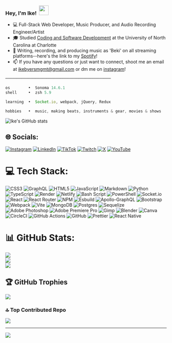 <!-- Bio -->

### Hey, I'm Ike!&nbsp; <img src="https://raw.githubusercontent.com/MartinHeinz/MartinHeinz/master/wave.gif" width="30px" height="30px">

- 💻 Full-Stack Web Developer, Music Producer, and Audio Recording Engineer/Artist<br/>
- 🎓 Studied [Coding and Software Development](https://bootcamp.charlotte.edu/coding/curriculum/) at the University of North Carolina at Charlotte<br/>
- 🎨 Writing, recording, and producing music as 'Beki' on all streaming platforms--here's the link to my [Spotify](https://open.spotify.com/artist/6lA0hlZQNMpHpsQ9ki8KEF?si=HVGwAUwuQK-87W9WSw5YOA)!<br/>
- 📫 If you have any questions or just want to connect, shoot me an email at ikebyersmgmt@gmail.com or dm me on [instagram](https://www.instagram.com/yesbeki/)!

```js
──────────────────────────────────────────────

os        •  Sonoma 14.6.1
shell     •  zsh 5.9

learning  •  Socket.io, webpack, jQuery, Redux

hobbies   •  music, making beats, instruments & gear, movies & shows

```

<!-- Github stats from https://github.com/anuraghazra/github-readme-stats -->
![Ike's GitHub stats](https://github-readme-stats.vercel.app/api?username=ikebyers&show_icons=true&count_private=true&show&theme=gruvbox&show_icons=true)<br/>

<!-- GPRM readme profile generator -->

## 🌐 Socials:
[![Instagram](https://img.shields.io/badge/Instagram-%23E4405F.svg?logo=Instagram&logoColor=white)](https://instagram.com/yesbeki) [![LinkedIn](https://img.shields.io/badge/LinkedIn-%230077B5.svg?logo=linkedin&logoColor=white)](https://linkedin.com/in/https://www.linkedin.com/in/ike-byers-9381b0185/) [![TikTok](https://img.shields.io/badge/TikTok-%23000000.svg?logo=TikTok&logoColor=white)](https://tiktok.com/@yesbeki) [![Twitch](https://img.shields.io/badge/Twitch-%239146FF.svg?logo=Twitch&logoColor=white)](https://twitch.tv/yesbeki) [![X](https://img.shields.io/badge/X-black.svg?logo=X&logoColor=white)](https://x.com/yesbeki) [![YouTube](https://img.shields.io/badge/YouTube-%23FF0000.svg?logo=YouTube&logoColor=white)](https://youtube.com/@https://www.youtube.com/@yesbeki) 

# 💻 Tech Stack:
![CSS3](https://img.shields.io/badge/css3-%231572B6.svg?style=flat&logo=css3&logoColor=white) ![GraphQL](https://img.shields.io/badge/-GraphQL-E10098?style=flat&logo=graphql&logoColor=white) ![HTML5](https://img.shields.io/badge/html5-%23E34F26.svg?style=flat&logo=html5&logoColor=white) ![JavaScript](https://img.shields.io/badge/javascript-%23323330.svg?style=flat&logo=javascript&logoColor=%23F7DF1E) ![Markdown](https://img.shields.io/badge/markdown-%23000000.svg?style=flat&logo=markdown&logoColor=white) ![Python](https://img.shields.io/badge/python-3670A0?style=flat&logo=python&logoColor=ffdd54) ![TypeScript](https://img.shields.io/badge/typescript-%23007ACC.svg?style=flat&logo=typescript&logoColor=white) ![Render](https://img.shields.io/badge/Render-%46E3B7.svg?style=flat&logo=render&logoColor=white) ![Netlify](https://img.shields.io/badge/netlify-%23000000.svg?style=flat&logo=netlify&logoColor=#00C7B7) ![Bash Script](https://img.shields.io/badge/bash_script-%23121011.svg?style=flat&logo=gnu-bash&logoColor=white) ![PowerShell](https://img.shields.io/badge/PowerShell-%235391FE.svg?style=flat&logo=powershell&logoColor=white) ![Socket.io](https://img.shields.io/badge/Socket.io-black?style=flat&logo=socket.io&badgeColor=010101) ![React](https://img.shields.io/badge/react-%2320232a.svg?style=flat&logo=react&logoColor=%2361DAFB) ![React Router](https://img.shields.io/badge/React_Router-CA4245?style=flat&logo=react-router&logoColor=white) ![NPM](https://img.shields.io/badge/NPM-%23CB3837.svg?style=flat&logo=npm&logoColor=white) ![Esbuild](https://img.shields.io/badge/esbuild-%23FFCF00.svg?style=flat&logo=esbuild&logoColor=black) ![Apollo-GraphQL](https://img.shields.io/badge/-ApolloGraphQL-311C87?style=flat&logo=apollo-graphql) ![Bootstrap](https://img.shields.io/badge/bootstrap-%238511FA.svg?style=flat&logo=bootstrap&logoColor=white) ![Webpack](https://img.shields.io/badge/webpack-%238DD6F9.svg?style=flat&logo=webpack&logoColor=black) ![Vite](https://img.shields.io/badge/vite-%23646CFF.svg?style=flat&logo=vite&logoColor=white) ![MongoDB](https://img.shields.io/badge/MongoDB-%234ea94b.svg?style=flat&logo=mongodb&logoColor=white) ![Postgres](https://img.shields.io/badge/postgres-%23316192.svg?style=flat&logo=postgresql&logoColor=white) ![Sequelize](https://img.shields.io/badge/Sequelize-52B0E7?style=flat&logo=Sequelize&logoColor=white) ![Adobe Photoshop](https://img.shields.io/badge/adobe%20photoshop-%2331A8FF.svg?style=flat&logo=adobe%20photoshop&logoColor=white) ![Adobe Premiere Pro](https://img.shields.io/badge/Adobe%20Premiere%20Pro-9999FF.svg?style=flat&logo=Adobe%20Premiere%20Pro&logoColor=white) ![Gimp](https://img.shields.io/badge/Gimp-657D8B?style=flat&logo=gimp&logoColor=FFFFFF) ![Blender](https://img.shields.io/badge/blender-%23F5792A.svg?style=flat&logo=blender&logoColor=white) ![Canva](https://img.shields.io/badge/Canva-%2300C4CC.svg?style=flat&logo=Canva&logoColor=white) ![CircleCI](https://img.shields.io/badge/circleci-%23161616.svg?style=flat&logo=circleci&logoColor=white) ![GitHub Actions](https://img.shields.io/badge/github%20actions-%232671E5.svg?style=flat&logo=githubactions&logoColor=white) ![GitHub](https://img.shields.io/badge/github-%23121011.svg?style=flat&logo=github&logoColor=white) ![Prettier](https://img.shields.io/badge/prettier-%23F7B93E.svg?style=flat&logo=prettier&logoColor=black) ![React Native](https://img.shields.io/badge/react_native-%2320232a.svg?style=flat&logo=react&logoColor=%2361DAFB)
# 📊 GitHub Stats:
![](https://github-readme-stats.vercel.app/api?username=ikebyers&theme=dark&hide_border=false&include_all_commits=true&count_private=false)<br/>
![](https://github-readme-streak-stats.herokuapp.com/?user=ikebyers&theme=dark&hide_border=false)<br/>
![](https://github-readme-stats.vercel.app/api/top-langs/?username=ikebyers&theme=dark&hide_border=false&include_all_commits=true&count_private=false&layout=compact)

## 🏆 GitHub Trophies
![](https://github-profile-trophy.vercel.app/?username=ikebyers&theme=radical&no-frame=false&no-bg=false&margin-w=4)

### 🔝 Top Contributed Repo
![](https://github-contributor-stats.vercel.app/api?username=ikebyers&limit=5&theme=dark&combine_all_yearly_contributions=true)

---
[![](https://visitcount.itsvg.in/api?id=ikebyers&icon=4&color=0)](https://visitcount.itsvg.in)

<!-- Proudly created with GPRM ( https://gprm.itsvg.in ) -->
